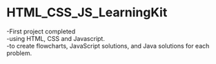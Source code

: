 # HTML_CSS_JS_LearningKit
 
 -First project completed <br/>
 -using HTML, CSS and Javascript.<br/>
 -to create flowcharts, JavaScript solutions, and Java solutions for each problem.<br/>
